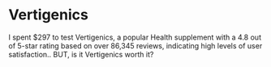 # Vertigenics
I spent $297 to test Vertigenics, a popular Health supplement with a 4.8 out of 5-star rating based on over 86,345 reviews, indicating high levels of user satisfaction.. BUT, is it Vertigenics worth it?
